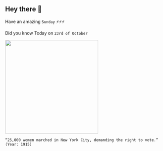 ## Hey there 👋
Have an amazing `Sunday` ⚡⚡⚡

Did you know Today on `23rd of October`
 
 [<img src="https://imgs.6sqft.com/wp-content/uploads/2020/10/23100947/1915-NYC-suffrage-march-4.jpg" width="300" />](https://www.6sqft.com/on-october-23-1915-tens-of-thousands-of-nyc-women-marched-for-the-right-to-vote/#:~:text=On%20October%2023%2C%201915%2C%20tens%20of%20thousands%20of%20New%20Yorkers,between%2025%2C000%20and%2060%2C000%20participants.) 
 ```
“25,000 women marched in New York City, demanding the right to vote.” (Year: 1915)
```
